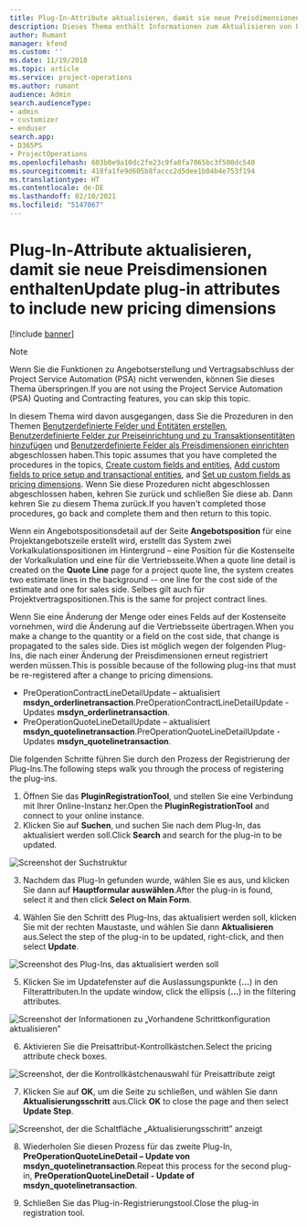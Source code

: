 ```yaml
---
title: Plug-In-Attribute aktualisieren, damit sie neue Preisdimensionen enthalten
description: Dieses Thema enthält Informationen zum Aktualisieren von Plug-In-Attributen für Preisdimensionen.
author: Rumant
manager: kfend
ms.custom: ''
ms.date: 11/19/2018
ms.topic: article
ms.service: project-operations
ms.author: rumant
audience: Admin
search.audienceType:
- admin
- customizer
- enduser
search.app:
- D365PS
- ProjectOperations
ms.openlocfilehash: 603b0e9a10dc2fe23c9fa0fa7065bc3f500dc540
ms.sourcegitcommit: 418fa1fe9d605b8faccc2d5dee1b04b4e753f194
ms.translationtype: HT
ms.contentlocale: de-DE
ms.lasthandoff: 02/10/2021
ms.locfileid: "5147067"
---
```

# <a name="update-plug-in-attributes-to-include-new-pricing-dimensions"></a><span data-ttu-id="cd788-103">Plug-In-Attribute aktualisieren, damit sie neue Preisdimensionen enthalten</span><span class="sxs-lookup"><span data-stu-id="cd788-103">Update plug-in attributes to include new pricing dimensions</span></span>

[!include [banner](../includes/psa-now-project-operations.md)]

> [!NOTE]
> <span data-ttu-id="cd788-104">Wenn Sie die Funktionen zu Angebotserstellung und Vertragsabschluss der Project Service Automation (PSA) nicht verwenden, können Sie dieses Thema überspringen.</span><span class="sxs-lookup"><span data-stu-id="cd788-104">If you are not using the Project Service Automation (PSA) Quoting and Contracting features, you can skip this topic.</span></span>

<span data-ttu-id="cd788-105">In diesem Thema wird davon ausgegangen, dass Sie die Prozeduren in den Themen [Benutzerdefinierte Felder und Entitäten erstellen](create-custom-fields-entities.md), [Benutzerdefinierte Felder zur Preiseinrichtung und zu Transaktionsentitäten hinzufügen](field-references.md) und [Benutzerdefinierte Felder als Preisdimensionen einrichten](set-up-pricing-dimensions.md) abgeschlossen haben.</span><span class="sxs-lookup"><span data-stu-id="cd788-105">This topic assumes that you have completed the procedures in the topics, [Create custom fields and entities](create-custom-fields-entities.md), [Add custom fields to price setup and transactional entities](field-references.md), and [Set up custom fields as pricing dimensions](set-up-pricing-dimensions.md).</span></span> <span data-ttu-id="cd788-106">Wenn Sie diese Prozeduren nicht abgeschlossen abgeschlossen haben, kehren Sie zurück und schließen Sie diese ab. Dann kehren Sie zu diesem Thema zurück.</span><span class="sxs-lookup"><span data-stu-id="cd788-106">If you haven't completed those procedures, go back and complete them and then return to this topic.</span></span>

<span data-ttu-id="cd788-107">Wenn ein Angebotspositionsdetail auf der Seite **Angebotsposition** für eine Projektangebotszeile erstellt wird, erstellt das System zwei Vorkalkulationspositionen im Hintergrund – eine Position für die Kostenseite der Vorkalkulation und eine für die Vertriebsseite.</span><span class="sxs-lookup"><span data-stu-id="cd788-107">When a quote line detail is created on the **Quote Line** page for a project quote line, the system creates two estimate lines in the background -- one line for the cost side of the estimate and one for sales side.</span></span> <span data-ttu-id="cd788-108">Selbes gilt auch für Projektvertragspositionen.</span><span class="sxs-lookup"><span data-stu-id="cd788-108">This is the same  for project contract lines.</span></span>

<span data-ttu-id="cd788-109">Wenn Sie eine Änderung der Menge oder eines Felds auf der Kostenseite vornehmen, wird die Änderung auf die Vertriebsseite übertragen.</span><span class="sxs-lookup"><span data-stu-id="cd788-109">When you make a change to the quantity or a field on the cost side, that change is propagated to the sales side.</span></span> <span data-ttu-id="cd788-110">Dies ist möglich wegen der folgenden Plug-Ins, die nach einer Änderung der Preisdimensionen erneut registriert werden müssen.</span><span class="sxs-lookup"><span data-stu-id="cd788-110">This is possible because of the following plug-ins that must be re-registered after a change to pricing dimensions.</span></span>

- <span data-ttu-id="cd788-111">PreOperationContractLineDetailUpdate – aktualisiert **msdyn_orderlinetransaction**.</span><span class="sxs-lookup"><span data-stu-id="cd788-111">PreOperationContractLineDetailUpdate - Updates **msdyn_orderlinetransaction**.</span></span>
- <span data-ttu-id="cd788-112">PreOperationQuoteLineDetailUpdate – aktualisiert **msdyn_quotelinetransaction**.</span><span class="sxs-lookup"><span data-stu-id="cd788-112">PreOperationQuoteLineDetailUpdate - Updates **msdyn_quotelinetransaction**.</span></span>

<span data-ttu-id="cd788-113">Die folgenden Schritte führen Sie durch den Prozess der Registrierung der Plug-Ins.</span><span class="sxs-lookup"><span data-stu-id="cd788-113">The following steps walk you through the process of registering the plug-ins.</span></span>

1. <span data-ttu-id="cd788-114">Öffnen Sie das **PluginRegistrationTool**, und stellen Sie eine Verbindung mit Ihrer Online-Instanz her.</span><span class="sxs-lookup"><span data-stu-id="cd788-114">Open the **PluginRegistrationTool** and connect to your online instance.</span></span>
2. <span data-ttu-id="cd788-115">Klicken Sie auf **Suchen**, und suchen Sie nach dem Plug-In, das aktualisiert werden soll.</span><span class="sxs-lookup"><span data-stu-id="cd788-115">Click **Search** and search for the plug-in to be updated.</span></span>

 ![Screenshot der Suchstruktur](media/PRT-1.png)

3. <span data-ttu-id="cd788-117">Nachdem das Plug-In gefunden wurde, wählen Sie es aus, und klicken Sie dann auf **Hauptformular auswählen**.</span><span class="sxs-lookup"><span data-stu-id="cd788-117">After the plug-in is found, select it and then click **Select on Main Form**.</span></span>

4. <span data-ttu-id="cd788-118">Wählen Sie den Schritt des Plug-Ins, das aktualisiert werden soll, klicken Sie mit der rechten Maustaste, und wählen Sie dann **Aktualisieren** aus.</span><span class="sxs-lookup"><span data-stu-id="cd788-118">Select the step of the plug-in to be updated, right-click, and then select **Update**.</span></span>

 ![Screenshot des Plug-Ins, das aktualisiert werden soll](media/PRT-2.png)
 
5. <span data-ttu-id="cd788-120">Klicken Sie im Updatefenster auf die Auslassungspunkte (**...**) in den Filterattributen.</span><span class="sxs-lookup"><span data-stu-id="cd788-120">In the update window, click the ellipsis (**...**) in the filtering attributes.</span></span>

 ![Screenshot der Informationen zu „Vorhandene Schrittkonfiguration aktualisieren”](media/PRT-3.png)
 
6. <span data-ttu-id="cd788-122">Aktivieren Sie die Preisattribut-Kontrollkästchen.</span><span class="sxs-lookup"><span data-stu-id="cd788-122">Select the pricing attribute check boxes.</span></span>

 ![Screenshot, der die Kontrollkästchenauswahl für Preisattribute zeigt](media/PRT-4.png)

7. <span data-ttu-id="cd788-124">Klicken Sie auf **OK**, um die Seite zu schließen, und wählen Sie dann **Aktualisierungsschritt** aus.</span><span class="sxs-lookup"><span data-stu-id="cd788-124">Click **OK** to close the page and then select **Update Step**.</span></span>

 ![Screenshot, der die Schaltfläche „Aktualisierungsschritt” anzeigt](media/PRT-5.png)
 
8. <span data-ttu-id="cd788-126">Wiederholen Sie diesen Prozess für das zweite Plug-In, **PreOperationQuoteLineDetail – Update von msdyn_quotelinetransaction**.</span><span class="sxs-lookup"><span data-stu-id="cd788-126">Repeat this process for the second plug-in, **PreOperationQuoteLineDetail - Update of msdyn_quotelinetransaction**.</span></span>

9. <span data-ttu-id="cd788-127">Schließen Sie das Plug-in-Registrierungstool.</span><span class="sxs-lookup"><span data-stu-id="cd788-127">Close the plug-in registration tool.</span></span>

